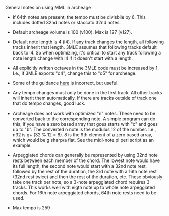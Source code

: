 General notes on using MML in archeage

* If 64th notes are present, the tempo must be divisbile by 6. This includes dotted 32nd notes or staccato 32nd notes.

* Default archeage volume is 100 (v100).  Max is 127 (v127).

* Default note length is 4 (l4).  If any track changes the length, all following tracks inherit that length. 3MLE assumes that following tracks default back to l4. So when optimizing, it's critical to start any track following a note length change with l4 if it doesn't start with a length.

* All explicitly written octaves in the 3MLE code must be increased by 1.  I.e., if 3MLE exports "o4", change this to "o5" for archeage.

* Some of the guidance [here](https://www.reddit.com/r/archebards/comments/3bwgj7/howto_fix_archeagemml_desyncs/) is incorrect, but useful.

* Any tempo changes must only be done in the first track.  All other tracks will inherit them automatically.  If there are tracks outside of track one that do tempo changes, good luck.

* Archeage does not work with optimized "n" notes.  These need to be converted back to the corresponding note. A simple program can do this, if you have a zero based array that goes starts with "c" and goes up to "b".  The converted n note is the modulus 12 of the number.  I.e., n32 is g+ (32 % 12 = 8). 8 is the 9th element of a zero based array, which would be g sharp/a flat. See the midi-note.pl perl script as an example.

* Arpeggiated chords can generally be represented by using 32nd note rests between each member of the chord.  The lowest note would have its full length, the second note would start with a 32nd note rest, followed by the rest of the duration, the 3rd note with a 16th note rest (32nd rest twice) and then the rest of the duration, etc.  These obviously take one track per note, so a 3-note arpeggiated chord requires 3 tracks.  This works well with eigth note up to whole note arpeggiated chords.  For 16th note arpeggiated chords, 64th note rests need to be used.


* Max tempo is 259

